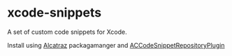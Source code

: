 # xcode-snippets
A set of custom code snippets for Xcode.

Install using [Alcatraz](http://alcatraz.io/) packagamanger and [ACCodeSnippetRepositoryPlugin](https://github.com/acoomans/ACCodeSnippetRepositoryPlugin)  

